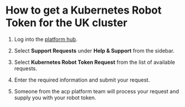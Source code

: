 # How to get a Kubernetes Robot Token for the UK cluster

1. Log into the [platform hub][platform hub link].

2. Select **Support Requests** under **Help & Support** from the sidebar.

3. Select **Kubernetes Robot Token Request** from the list of available requests.

4. Enter the required information and submit your request.

5. Someone from the acp platform team will process your request and supply you with your robot token.

[platform hub link]: https://hub.acp.homeoffice.gov.uk/
